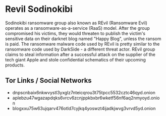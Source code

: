 # Revil Sodinokibi

Sodinokibi ransomware group also known as REvil (Ransomware Evil) operates as a ransomware-as-a-service (RaaS) model. After the group compromised his victims, they would threaten to publish the victim's sensitive data on their darknet blog named "Happy Blog", unless the ransom is paid. The ransomware malware code used by REvil is pretty similar to the ransomware code used by DarkSide - a different threat actor. REvil group claims to steal information after a successful attack on the supplier of the tech giant Apple and stole confidential schematics of their upcoming products.

## Tor Links / Social Networks

* dnpscnbaix6nkwvystl3yxglz7nteicqrou3t75tpcc5532cztc46qyd.onion
* aplebzu47wgazapdqks6vrcv6zcnjppkbxbr6wketf56nf6aq2nmyoyd.onion
* blogxxu75w63ujqarv476otld7cyjkq4yoswzt4ijadkjwvg3vrvd5yd.onion